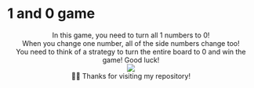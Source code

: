 # 1 and 0 game

<div align="center"> 
In this game, you need to turn all 1 numbers to 0!
 </div>
 <div align="center"> 
 When you change one number, all of the side numbers change too!
 </div>
 <div align="center"> 
 You need to think of a strategy to turn the entire board to 0 and win the game! Good luck!
  </div>
 
<div align="center"> 
<img src="https://media1.giphy.com/media/b7lp44pNiRqsU/giphy.gif?cid=ecf05e47nj3z5pvz8evr97pr24wv517osyhn90b3um14th6t&rid=giphy.gif&ct=g" >
  </div>
  <div align="center"> 
 🙋‍♂️ Thanks for visiting my repository!
</div>
